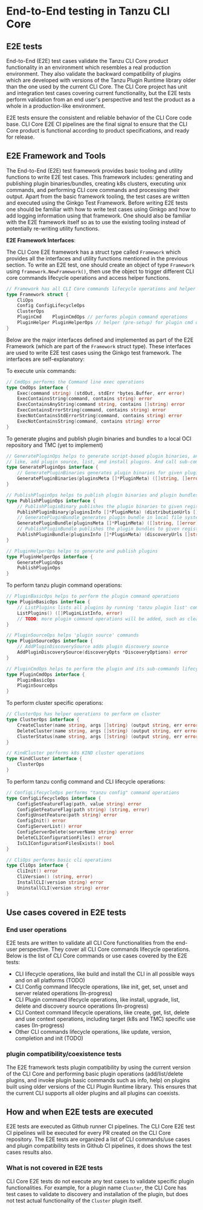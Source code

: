 # End-to-End testing in Tanzu CLI Core

## E2E tests

End-to-End (E2E) test cases validate the Tanzu CLI Core product functionality in an environment which resembles a real production environment. They also validate the backward compatibility of plugins which are developed with versions of the Tanzu Plugin Runtime library older than the one used by the current CLI Core. The CLI Core project has unit and integration test cases covering current functionality, but the E2E tests perform validation from an end user's perspective and test the product as a whole in a production-like environment.

E2E tests ensure the consistent and reliable behavior of the CLI Core code base. CLI Core E2E CI pipelines are the final signal to ensure that the CLI Core product is functional according to product specifications, and ready for release.

## E2E Framework and Tools

The End-to-End (E2E) test framework provides basic tooling and utility functions to write E2E test cases. This framework includes: generating and publishing plugin binaries/bundles, creating k8s clusters, executing unix commands, and performing CLI core commands and processing their output.
Apart from the basic framework tooling, the test cases are written and executed using the Ginkgo Test Framework. Before writing E2E tests one should be familiar with how to write test cases using Ginkgo and how to add logging information using that framework. One should also be familiar with the E2E framework itself so as to use the existing tooling instead of potentially re-writing utility functions.

**E2E Framework Interfaces**:

The CLI Core E2E framework has a struct type called `Framework` which provides all the interfaces and utility functions mentioned in the previous section.
To write an E2E test, one should create an object of type `Framework` using `framework.NewFramework()`, then use the object to trigger different CLI core commands lifecycle operations and access helper functions.

```go
// Framework has all CLI Core commands lifecycle operations and helper functions to write CLI e2e test cases
type Framework struct {
    CliOps
    Config ConfigLifecycleOps
    ClusterOps
    PluginCmd    PluginCmdOps // performs plugin command operations
    PluginHelper PluginHelperOps // helper (pre-setup) for plugin cmd operations
}
```

Below are the major interfaces defined and implemented as part of the E2E Framework (which are part of the `Framework` struct type). These interfaces are used to write E2E test cases using the Ginkgo test framework. The interfaces are self-explanatory:

To execute unix commands:

```go
// CmdOps performs the Command line exec operations
type CmdOps interface {
    Exec(command string) (stdOut, stdErr *bytes.Buffer, err error)
    ExecContainsString(command, contains string) error
    ExecContainsAnyString(command string, contains []string) error
    ExecContainsErrorString(command, contains string) error
    ExecNotContainsStdErrorString(command, contains string) error
    ExecNotContainsString(command, contains string) error
}
```

To generate plugins and publish plugin binaries and bundles to a local OCI repository and TMC (yet to implement)

```go
// GeneratePluginOps helps to generate script-based plugin binaries, and plugin binaries can be used to perform plugin testing
// like, add plugin source, list, and install plugins. And call sub-commands such as info and version.
type GeneratePluginOps interface {
    // GeneratePluginBinaries generates plugin binaries for given plugin metadata and return generated plugin binary file paths
    GeneratePluginBinaries(pluginsMeta []*PluginMeta) ([]string, []error)
}

// PublishPluginOps helps to publish plugin binaries and plugin bundles
type PublishPluginOps interface {
    // PublishPluginBinary publishes the plugin binaries to given registry bucket and returns the plugin distribution urls
    PublishPluginBinary(pluginsInfo []*PluginMeta) (distributionUrls []string, errs []error)
    // GeneratePluginBundle generates plugin bundle in local file system for given plugin metadata
    GeneratePluginBundle(pluginsMeta []*PluginMeta) ([]string, []error)
    // PublishPluginBundle publishes the plugin bundles to given registry bucket and returns the plugins discovery urls
    PublishPluginBundle(pluginsInfo []*PluginMeta) (discoveryUrls []string, errs []error)
}

// PluginHelperOps helps to generate and publish plugins
type PluginHelperOps interface {
    GeneratePluginOps
    PublishPluginOps
}
```

To perform tanzu plugin command operations:

```go
// PluginBasicOps helps to perform the plugin command operations
type PluginBasicOps interface {
    // ListPlugins lists all plugins by running 'tanzu plugin list' command
    ListPlugins() ([]PluginListInfo, error)
    // TODO: more plugin command operations will be added, such as clean, delete, describe, install, sync and upgrade
}

// PluginSourceOps helps 'plugin source' commands
type PluginSourceOps interface {
    // AddPluginDiscoverySource adds plugin discovery source
    AddPluginDiscoverySource(discoveryOpts *DiscoveryOptions) error
}

// PluginCmdOps helps to perform the plugin and its sub-commands lifecycle operations
type PluginCmdOps interface {
    PluginBasicOps
    PluginSourceOps
}
```

To perform cluster specific operations:

```go
// ClusterOps has helper operations to perform on cluster
type ClusterOps interface {
    CreateCluster(name string, args []string) (output string, err error)
    DeleteCluster(name string, args []string) (output string, err error)
    ClusterStatus(name string, args []string) (output string, err error)
}

// KindCluster performs k8s KIND cluster operations
type KindCluster interface {
    ClusterOps
}
```

To perform tanzu config command and CLI lifecycle operations:

```go
// ConfigLifecycleOps performs "tanzu config" command operations
type ConfigLifecycleOps interface {
    ConfigSetFeatureFlag(path, value string) error
    ConfigGetFeatureFlag(path string) (string, error)
    ConfigUnsetFeature(path string) error
    ConfigInit() error
    ConfigServerList() error
    ConfigServerDelete(serverName string) error
    DeleteCLIConfigurationFiles() error
    IsCLIConfigurationFilesExists() bool
}

// CliOps performs basic cli operations
type CliOps interface {
    CliInit() error
    CliVersion() (string, error)
    InstallCLI(version string) error
    UninstallCLI(version string) error
}
```

## Use cases covered in E2E tests

### End user operations

E2E tests are written to validate all CLI Core functionalities from the end-user perspective. They cover all CLI Core commands lifecycle operations. Below is the list of CLI Core commands or use cases covered by the E2E tests:

- CLI lifecycle operations, like build and install the CLI in all possible ways and on all platforms (TODO)
- CLI Config command lifecycle operations, like init, get, set, unset and server related operations (In-progress)
- CLI Plugin command lifecycle operations, like install, upgrade, list, delete and discovery source operations (In-progress)
- CLI Context command lifecycle operations, like create, get, list, delete and use context operations, including target (k8s and TMC) specific use cases (In-progress)
- Other CLI commands lifecycle operations, like update, version, completion and init (TODO)

### plugin compatibility/coexistence tests

The E2E framework tests plugin compatibility by using the current version of the CLI Core and performing basic plugin operations (add/list/delete plugins, and invoke plugin basic commands such as info, help) on plugins built using older versions of the CLI Plugin Runtime library. This ensures that the current CLI supports all older plugins and all plugins can coexists.

## How and when E2E tests are executed

E2E tests are executed as Github runner CI pipelines. The CLI Core E2E test CI pipelines will be executed for every PR created on the CLI Core repository. The E2E tests are organized a list of CLI commands/use cases and plugin compatibility tests in Github CI pipelines, it does shows the test cases results also.

### What is not covered in E2E tests

CLI Core E2E tests do not execute any test cases to validate specific plugin functionalities. For example, for a plugin name `Cluster`, the CLI Core has test cases to validate to discovery and installation of the plugin, but does not test actual functionality of the `Cluster` plugin itself.
